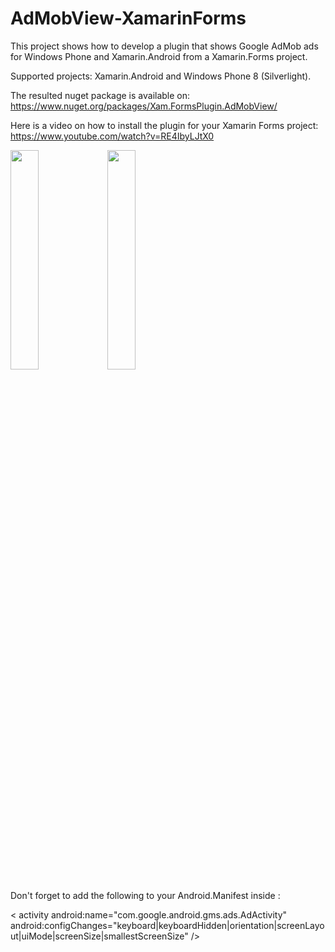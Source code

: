 # AdMobView-XamarinForms
This project shows how to develop a plugin that shows Google AdMob ads for Windows Phone and Xamarin.Android from a Xamarin.Forms project.

Supported projects: Xamarin.Android and Windows Phone 8 (Silverlight).

The resulted nuget package is available on: https://www.nuget.org/packages/Xam.FormsPlugin.AdMobView/

Here is a video on how to install the plugin for your Xamarin Forms project: 
https://www.youtube.com/watch?v=RE4IbyLJtX0

<img src="https://github.com/HoussemDellai/AdMobView-XamarinForms/blob/master/Screenshots/AdMobView-Android.png" width="30%"/>
<img src="https://github.com/HoussemDellai/AdMobView-XamarinForms/blob/master/Screenshots/AdMobView-WindowsPhone.png" width="30%"/>

Don't forget to add the following to your Android.Manifest inside <application>:

< activity android:name="com.google.android.gms.ads.AdActivity" 
           android:configChanges="keyboard|keyboardHidden|orientation|screenLayout|uiMode|screenSize|smallestScreenSize" />
